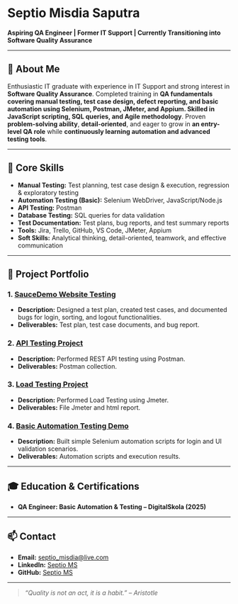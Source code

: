 # Septio Misdia Saputra

**Aspiring QA Engineer | Former IT Support | Currently Transitioning into Software Quality Assurance**

---

## 👋 About Me
Enthusiastic IT graduate with experience in IT Support and strong interest in **Software
Quality Assurance**. Completed training in **QA fundamentals covering manual testing, test
case design, defect reporting, and basic automation using Selenium, Postman, JMeter, and
Appium. Skilled in JavaScript scripting, SQL queries, and Agile methodology**. Proven
**problem-solving ability**, **detail-oriented**, and eager to grow in **an entry-level QA role** while
**continuously learning automation and advanced testing tools**. 

---

## 🔧 Core Skills
- **Manual Testing:** Test planning, test case design & execution, regression & exploratory testing  
- **Automation Testing (Basic):** Selenium WebDriver, JavaScript/Node.js  
- **API Testing:** Postman  
- **Database Testing:** SQL queries for data validation  
- **Test Documentation:** Test plans, bug reports, and test summary reports  
- **Tools:** Jira, Trello, GitHub, VS Code, JMeter, Appium  
- **Soft Skills:** Analytical thinking, detail-oriented, teamwork, and effective communication  

---

## 📂 Project Portfolio

### 1. [SauceDemo Website Testing](https://drive.google.com/drive/folders/1ncNpCit52zB_qcliICNnlIpRQCiKzjen?usp=drive_link)
- **Description:** Designed a test plan, created test cases, and documented bugs for login, sorting, and logout functionalities.  
- **Deliverables:** Test plan, test case documents, and bug report.

### 2. [API Testing Project](https://drive.google.com/drive/folders/178KZI9Fw01NsH9QK0-6hiw1nNRV44V4S?usp=drive_link)
- **Description:** Performed REST API testing using Postman.  
- **Deliverables:** Postman collection.

### 3. [Load Testing Project](https://drive.google.com/drive/folders/1gfGE-S3kIS1fZBHM6RxPd6CsjOqW-TfV?usp=drive_link)
- **Description:** Performed Load Testing using Jmeter.  
- **Deliverables:** File Jmeter and html report.

### 4. [Basic Automation Testing Demo](https://github.com/SeptioMS/web-ui-automation-advance)
- **Description:** Built simple Selenium automation scripts for login and UI validation scenarios.  
- **Deliverables:** Automation scripts and execution results.

---

## 🎓 Education & Certifications
- **QA Engineer: Basic Automation & Testing – DigitalSkola (2025)**  
---

## 📫 Contact
- **Email:** septio_misdia@live.com  
- **LinkedIn:** [Septio MS](https://www.linkedin.com/in/septioms/)  
- **GitHub:** [Septio MS](https://github.com/SeptioMS/)

---

> *“Quality is not an act, it is a habit.” – Aristotle*
